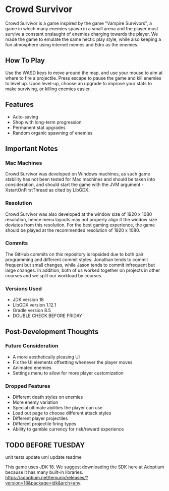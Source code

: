 # Crowd Survivor
Crowd Survivor is a game inspired by the game "Vampire Survivors", a game in which many enemies spawn in a small arena 
and the player must survive a constant onslaught of enemies charging towards the player. We made the game to emulate the
same hectic play style, while also keeping a fun atmosphere using internet memes and Edro as the enemies.

## How To Play
Use the WASD keys to move around the map, and use your mouse to aim at where to fire a projectile. Press escape to pause
the game and kill enemies to level up. Upon level-up, choose an upgrade to improve your stats to make surviving, or 
killing enemies easier.

## Features
- Auto-saving
- Shop with long-term progression
- Permanent stat upgrades
- Random organic spawning of enemies

## Important Notes

### Mac Machines
Crowd Survivor was developed on Windows machines, as such game stability has not been tested for Mac machines and should
be taken into consideration, and should start the game with the JVM argument -XstartOnFirstThread as cited by LibGDX.

### Resolution
Crowd Survivor was also developed at the window size of 1920 x 1080 resolution, hence menu layouts may not properly
align if the window size deviates from this resolution. For the best gaming experience, the game should be played at the
recommended resolution of 1920 x 1080.

### Commits
The GitHub commits on this repository is lopsided due to both pair programming and different commit styles. Jonathan
tends to commit frequent but small changes, while Jason tends to commit infrequent but large changes. In addition, both
of us worked together on projects in other courses and we split our workload by courses.

### Versions Used
- JDK version 18
- LibGDX version 1.12.1
- Gradle version 8.5
- DOUBLE CHECK BEFORE FRIDAY

## Post-Development Thoughts

### Future Consideration
- A more aesthetically pleasing UI
- Fix the UI elements offsetting whenever the player moves
- Animated enemies 
- Settings menu to allow for more player customization

### Dropped Features
- Different death styles on enemies
- More enemy variation
- Special ultimate abilities the player can use
- Load out page to choose different attack styles
- Different player projectiles
- Different projectile firing types
- Ability to gamble currency for risk/reward experience

## TODO BEFORE TUESDAY
unit tests
update uml
update readme


This game uses JDK 18. We suggest downloading the SDK here at Adoptium because it has many built-in libraries.
https://adoptium.net/temurin/releases/?version=18&package=jdk&arch=any.
